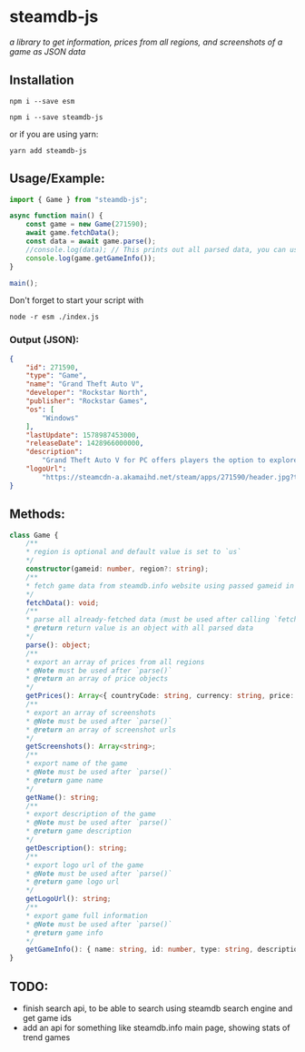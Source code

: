 # steamdb-js

*a library to get information, prices from all regions, and screenshots of a game as JSON data*

## Installation

```
npm i --save esm
```
```
npm i --save steamdb-js
```
or if you are using yarn:
```
yarn add steamdb-js
```

## Usage/Example:
```js
import { Game } from "steamdb-js";

async function main() {
    const game = new Game(271590);
    await game.fetchData();
    const data = await game.parse();
    //console.log(data); // This prints out all parsed data, you can use it for easier in-code usage
    console.log(game.getGameInfo());
}

main();
```

Don't forget to start your script with
```
node -r esm ./index.js
```

### Output (JSON):
```json
{
    "id": 271590,
    "type": "Game",
    "name": "Grand Theft Auto V",
    "developer": "Rockstar North",
    "publisher": "Rockstar Games",
    "os": [
        "Windows"
    ],
    "lastUpdate": 1578987453000,
    "releaseDate": 1428966000000,
    "description":
        "Grand Theft Auto V for PC offers players the option to explore the award-winning world of Los Santos and Blaine County in resolutions of up to 4k and beyond, as well as the chance to experience the game running at 60 frames per second.",
    "logoUrl":
        "https://steamcdn-a.akamaihd.net/steam/apps/271590/header.jpg?t=1578987453"
}
```

## Methods:
```ts
class Game {
    /**
    * region is optional and default value is set to `us`
    */
    constructor(gameid: number, region?: string);
    /**
    * fetch game data from steamdb.info website using passed gameid in constructor
    */
    fetchData(): void;
    /**
    * parse all already-fetched data (must be used after calling `fetchData`)
    * @return return value is an object with all parsed data
    */
    parse(): object;
    /**
    * export an array of prices from all regions
    * @Note must be used after `parse()`
    * @return an array of price objects
    */
    getPrices(): Array<{ countryCode: string, currency: string, price: string, convertedPrice: string }>;
    /**
    * export an array of screenshots
    * @Note must be used after `parse()`
    * @return an array of screenshot urls
    */
    getScreenshots(): Array<string>;
    /**
    * export name of the game
    * @Note must be used after `parse()`
    * @return game name
    */
    getName(): string;
    /**
    * export description of the game
    * @Note must be used after `parse()`
    * @return game description
    */
    getDescription(): string;
    /**
    * export logo url of the game
    * @Note must be used after `parse()`
    * @return game logo url
    */
    getLogoUrl(): string;
    /**
    * export game full information
    * @Note must be used after `parse()`
    * @return game info
    */
    getGameInfo(): { name: string, id: number, type: string, description: string, developer: string, publisher: string, lastUpdate: number, releaseDate: number, logoUrl: string };
}
```

## TODO:
- finish search api, to be able to search using steamdb search engine and get game ids
- add an api for something like steamdb.info main page, showing stats of trend games